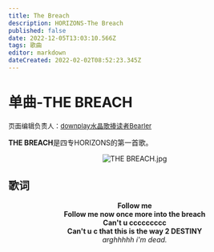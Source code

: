 ```yaml
---
title: The Breach
description: HORIZONS-The Breach
published: false
date: 2022-12-05T13:03:10.566Z
tags: 歌曲
editor: markdown
dateCreated: 2022-02-02T08:52:23.345Z
---
```


# 单曲-THE BREACH
<font size="2">页面编辑负责人：<a href="https://space.bilibili.com/505711149">downplay水晶歌捧读者Bearler</a></font>
<p>
  <b>THE BREACH</b>是四专HORIZONS的第一首歌。
</p>
<div align=center><img scr="https://imgs.thestarsetsociety.cn/2022/12/05/638ddc5ea8285.jpg" alt="THE BREACH.jpg" title="THE BREACH的专辑图.jpg" /></div>

## 歌词
<p>
  <center>
    <b>
      Follow me<br/>
    	Follow me now once more into the breach<br/>
    	Can't u ccccccccc<br/>
    	Can't u c that this is the way 2 DESTINY<br/>
    </b>
    <i>arghhhhh i'm dead.</i>
  </center>
</p>